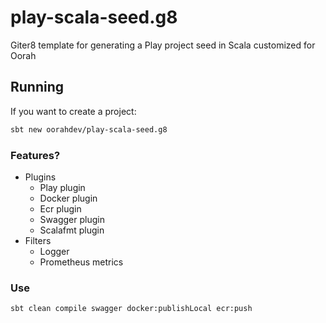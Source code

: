 # play-scala-seed.g8

Giter8 template for generating a Play project seed in Scala customized for Oorah


## Running

If you want to create a project:

```bash
sbt new oorahdev/play-scala-seed.g8
```
### Features?

- Plugins
  - Play plugin
  - Docker plugin
  - Ecr plugin
  - Swagger plugin
  - Scalafmt plugin
- Filters
  - Logger
  - Prometheus metrics
  
### Use
 
```bash
sbt clean compile swagger docker:publishLocal ecr:push
```


  

